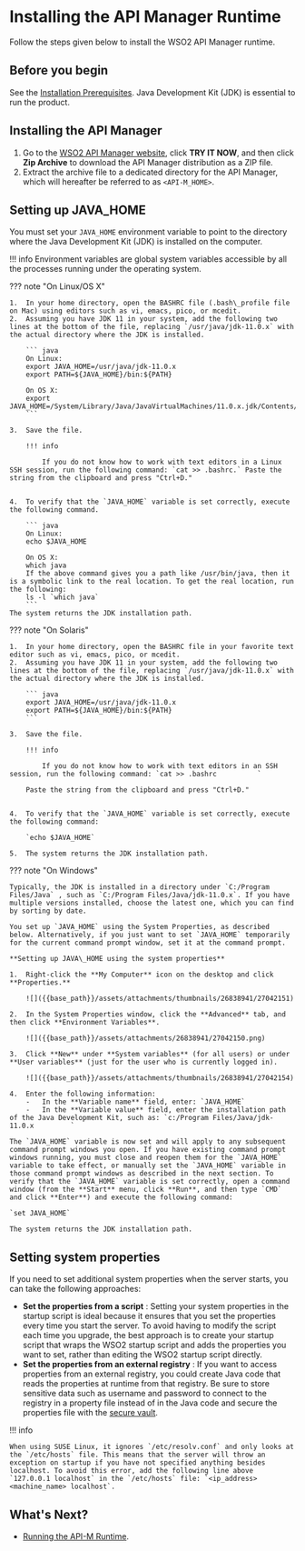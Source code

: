 # Installing the API Manager Runtime

Follow the steps given below to install the WSO2 API Manager runtime.

## Before you begin

See the [Installation Prerequisites]({{base_path}}/install-and-setup/install/installation-prerequisites). 
Java Development Kit (JDK) is essential to run the product.

## Installing the API Manager

1.  Go to the [WSO2 API Manager website](https://wso2.com/api-management/), click **TRY IT NOW**, and then click **Zip Archive** to download the API Manager distribution as a ZIP file.
2.  Extract the archive file to a dedicated directory for the API Manager, which will hereafter be referred to as `<API-M_HOME>`.

## Setting up JAVA_HOME

You must set your `JAVA_HOME` environment variable to point to the directory where the Java Development Kit (JDK) is installed on the computer.

!!! info
    Environment variables are global system variables accessible by all the processes running under the operating system.

??? note "On Linux/OS X"

    1.  In your home directory, open the BASHRC file (.bash\_profile file on Mac) using editors such as vi, emacs, pico, or mcedit.
    2.  Assuming you have JDK 11 in your system, add the following two lines at the bottom of the file, replacing `/usr/java/jdk-11.0.x` with the actual directory where the JDK is installed.

        ``` java
        On Linux:
        export JAVA_HOME=/usr/java/jdk-11.0.x
        export PATH=${JAVA_HOME}/bin:${PATH}
             
        On OS X:
        export JAVA_HOME=/System/Library/Java/JavaVirtualMachines/11.0.x.jdk/Contents/Home
        ```

    3.  Save the file.

        !!! info
        
            If you do not know how to work with text editors in a Linux SSH session, run the following command: `cat >> .bashrc.` Paste the string from the clipboard and press "Ctrl+D."


    4.  To verify that the `JAVA_HOME` variable is set correctly, execute the following command.

        ``` java
        On Linux:
        echo $JAVA_HOME
            
        On OS X:
        which java
        If the above command gives you a path like /usr/bin/java, then it is a symbolic link to the real location. To get the real location, run the following:
        ls -l `which java`
        ```
    The system returns the JDK installation path.

??? note "On Solaris"

    1.  In your home directory, open the BASHRC file in your favorite text editor such as vi, emacs, pico, or mcedit.
    2.  Assuming you have JDK 11 in your system, add the following two lines at the bottom of the file, replacing `/usr/java/jdk-11.0.x` with the actual directory where the JDK is installed.

        ``` java
        export JAVA_HOME=/usr/java/jdk-11.0.x
        export PATH=${JAVA_HOME}/bin:${PATH}
        ```

    3.  Save the file.

        !!! info
            
            If you do not know how to work with text editors in an SSH session, run the following command: `cat >> .bashrc          `

        Paste the string from the clipboard and press "Ctrl+D."


    4.  To verify that the `JAVA_HOME` variable is set correctly, execute the following command:

        `echo $JAVA_HOME`

    5.  The system returns the JDK installation path.

??? note "On Windows"

    Typically, the JDK is installed in a directory under `C:/Program Files/Java` , such as `C:/Program Files/Java/jdk-11.0.x`. If you have multiple versions installed, choose the latest one, which you can find by sorting by date.

    You set up `JAVA_HOME` using the System Properties, as described below. Alternatively, if you just want to set `JAVA_HOME` temporarily for the current command prompt window, set it at the command prompt.

    **Setting up JAVA\_HOME using the system properties**

    1.  Right-click the **My Computer** icon on the desktop and click **Properties.**

        ![]({{base_path}}/assets/attachments/thumbnails/26838941/27042151)

    2.  In the System Properties window, click the **Advanced** tab, and then click **Environment Variables**.

        ![]({{base_path}}/assets/attachments/26838941/27042150.png)

    3.  Click **New** under **System variables** (for all users) or under **User variables** (just for the user who is currently logged in).

        ![]({{base_path}}/assets/attachments/thumbnails/26838941/27042154)

    4.  Enter the following information:
        -   In the **Variable name** field, enter: `JAVA_HOME`
        -   In the **Variable value** field, enter the installation path of the Java Development Kit, such as: `c:/Program Files/Java/jdk-11.0.x         `

    The `JAVA_HOME` variable is now set and will apply to any subsequent command prompt windows you open. If you have existing command prompt windows running, you must close and reopen them for the `JAVA_HOME` variable to take effect, or manually set the `JAVA_HOME` variable in those command prompt windows as described in the next section. To verify that the `JAVA_HOME` variable is set correctly, open a command window (from the **Start** menu, click **Run**, and then type `CMD` and click **Enter**) and execute the following command:

    `set JAVA_HOME`

    The system returns the JDK installation path.

## Setting system properties

If you need to set additional system properties when the server starts, you can take the following approaches:

-   **Set the properties from a script** : Setting your system properties in the startup script is ideal because it ensures that you set the properties every time you start the server. To avoid having to modify the script each time you upgrade, the best approach is to create your startup script that wraps the WSO2 startup script and adds the properties you want to set, rather than editing the WSO2 startup script directly.
-   **Set the properties from an external registry** : If you want to access properties from an external registry, you could create Java code that reads the properties at runtime from that registry. Be sure to store sensitive data such as username and password to connect to the registry in a property file instead of in the Java code and secure the properties file with the [secure vault](https://docs.wso2.com/display/ADMIN44x/Carbon+Secure+Vault+Implementation).

!!! info

    When using SUSE Linux, it ignores `/etc/resolv.conf` and only looks at the `/etc/hosts` file. This means that the server will throw an exception on startup if you have not specified anything besides localhost. To avoid this error, add the following line above `127.0.0.1 localhost` in the `/etc/hosts` file: `<ip_address><machine_name> localhost`.

## What's Next?

-   [Running the API-M Runtime]({{base_path}}/install-and-setup/install/installing-the-product/running-the-api-m).

